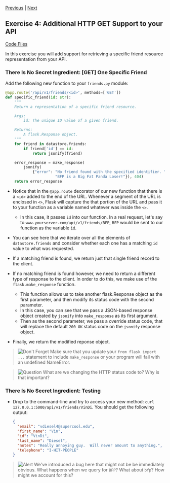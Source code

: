 [Previous](exercise-04.md) |  [Next](exercise-06.md)
## Exercise 4: Additional HTTP GET Support to your API
[Code Files](../../training/level-4-creating-web-services/bfp-reference/exercise_04)

In this exercise you will add support for retrieving a specific friend 
resource representation from your API.

### There Is No Secret Ingredient: [GET] One Specific Friend
Add the following new function to your `friends.py` module:

```python
@app.route('/api/v1/friends/<id>', methods=['GET'])
def specific_friend(id: str):
    """
    Return a representation of a specific friend resource.

    Args:
        id: The unique ID value of a given friend.

    Returns:
        A flask.Response object.
    """
    for friend in datastore.friends:
        if friend['id'] == id:
            return jsonify(friend)

    error_response = make_response(
        jsonify(
            {"error": "No friend found with the specified identifier. "
                      "BFP is a Big Fat Panda Loser!"}), 404)
    return error_response
```

- Notice that in the `@app.route` decorator of our new function that there 
is a `<id>` added to the end of the URL.  Whenever a segment of the URL is
enclosed in `<>`, Flask will capture the that portion of the URL and 
pass it to your function as a variable named whatever was inside the `<>`. 
    - In this case, it passes `id` into our function. In a real request,
    let's say to `www.yourserver.com/api/v1/friends/BFP`, `BFP` would be
    sent to our function as the variable `id`.

- You can see here that we iterate over all the elements of 
`datastore.friends` and consider whether each one has a matching `id` 
value to what was requested.
    
- If a matching friend is found, we return just that single friend record 
to the client.

- If no matching friend is found however, we need to return a different type 
of response to the client.  In order to do this, we make use of the 
`flask.make_response` function.
    - This function allows us to take another flask.Response object as the 
    first parameter, and then modify its status code with the second parameter.
    - In this case, you can see that we pass a JSON-based response object 
    created by `jsonify` into `make_response` as its first argument.  
    - Then as the second parameter, we pass a override status code, that will
    replace the default `200 OK` status code on the `jsonify` response object.
- Finally, we return the modified reponse object.
    
> ![Don't Forget](../images/checklist.png) Make sure that you update your 
`from flask import ...` statement to include `make_response` or your program
will fail with an undefined NameError.

> ![Question](../images/question.png) What are we changing the HTTP status code
> to?  Why is that important?

### There Is No Secret Ingredient: Testing
- Drop to the command-line and try to access your new method: 
`curl 127.0.0.1:5000/api/v1/friends/VinDi`.  You should get the following
output:
    
    ```JSON
    {
      "email": "vdiesel4@supercool.edu",
      "first_name": "Vin",
      "id": "VinDi",
      "last_name": "Diesel",
      "notes": "Really annoying guy.  Will never amount to anything.",
      "telephone": "I-HIT-PEOPLE"
    }
    ```

> ![Alert](../images/alert.png) We've introduced a bug here that might not be
> be immediately obvious.  What happens when we query for `BFP`?  What about
> `bfp`?  How might we account for this?

